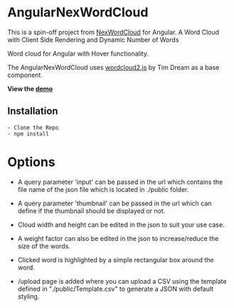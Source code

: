 # AngularNexWordCloud

This is a spin-off project from [NexWordCloud](https://github.com/roopeshshettyb/NexWordCloud) for Angular.
A Word Cloud with Client Side Rendering and Dynamic Number of Words

Word cloud for Angular with Hover functionality.

The AngularNexWordCloud uses [wordcloud2.js](https://github.com/timdream/wordcloud2.js) by Tim Dream as a base component.

**View the [demo](https://nex-word-cloud.vercel.app/)**

## Installation

    - Clone the Repo
    - npm install

# Options

- A query parameter 'input' can be passed in the url which contains the file name of the json file which is located in ./public folder.

- A query parameter 'thumbnail' can be passed in the url which can define if the thumbnail should be displayed or not.

- Cloud width and height can be edited in the json to suit your use case.

- A weight factor can also be edited in the json to increase/reduce the size of the words.

- Clicked word is highlighted by a simple rectangular box around the word.

- /upload page is added where you can upload a CSV using the template defined in "./public/Template.csv" to generate a JSON with default styling.
